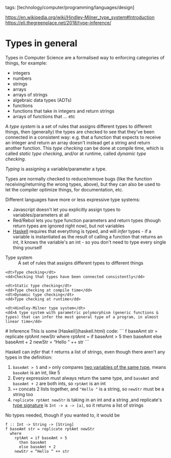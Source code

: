 tags: [technology/computer/programming/languages/design]

https://en.wikipedia.org/wiki/Hindley-Milner_type_system#Introduction
https://eli.thegreenplace.net/2018/type-inference/

# Types in general

Types in Computer Science are a formalised way to enforcing categories of things, for example:
* integers
* numbers
* strings
* arrays
* arrays of strings
* algebraic data types (ADTs)
* functions
* functions that take in integers and return strings
* arrays of functions that ... etc

A _type system_ is a set of rules that assigns different types to different things, then (generally) the types are checked to see that they've been connected in a consistent way: e.g. that a function that expects to receive an integer and return an array doesn't instead get a string and return another function.
This _type checking_ can be done at compile time, which is called _static type checking_, and/or at runtime, called _dynamic type checking_.

_Typing_ is assigning a variable/parameter a type.

Types are normally checked to reduce/remove bugs (like the function receiving/returning the wrong types, above), but they can also be used to let the compiler optimize things, for documentation, etc.

Different languages have more or less expressive type systems:
* Javascript doesn't let you explicitly assign types to variables/parameters at all
* Red/Rebol lets you type function parameters and return types (though return types are ignored right now), but not variables
* [Haskell](haskell.html) requires that everything is typed, and will _infer_ types - if a variable is instantiated as the result of calling a function that returns an int, it knows the variable's an int - so you don't need to type every single thing yourself

<dl class="definitionList">
    <dt>Type system</dt>
    <dd>A set of rules that assigns different types to different things</dd>
    
    <dt>Type checking</dt>
    <dd>Checking that types have been connected consistently</dd>

    <dt>Static type checking</dt>
    <dd>Type checking at compile time</dd>
    <dt>Dynamic type checking</dt>
    <dd>Type checking at runtime</dd>

    <dt>Hindley-Milner type system</dt>
    <dd>A type system with parametric polymorphism (generic functions & types) that can infer the most general type of a program, in almost linear time</dd>
</dl>
# Inference
This is some [Haskell](haskell.html) code:
```
f baseAmt str = replicate rptAmt newStr
  where
    rptAmt = if baseAmt > 5 
      then baseAmt 
      else baseAmt + 2
    newStr = “Hello “ ++ str
```

Haskell can _infer_ that `f` returns a list of strings, even though there aren't any types in the definition:
1. `baseAmt > 5` and `>` only compares [two variables of the same type](http://hackage.haskell.org/package/base-4.12.0.0/docs/Data-Ord.html#v:-62-), means `baseAmt` is an int, like 5
2. Every expression must always return the same type, and `baseAmt` and `baseAmt + 2` are both ints, so `rptAmt` is an int
3. `++` concats 2 lists together, and `"Hello "` is a string, so `newStr` must be a string too
4. `replicate rptAmt newStr` is taking in an int and a string ,and replicate's [type signature](https://hackage.haskell.org/package/base-4.12.0.0/docs/Prelude.html#v:replicate) is `Int -> a -> [a]`, so it returns a list of strings

No types needed, though if you wanted to, it would be
```
f :: Int -> String -> [String]
f baseAmt str = replicate rptAmt newStr
  where
    rptAmt = if baseAmt > 5 
      then baseAmt 
      else baseAmt + 2
    newStr = “Hello “ ++ str
```